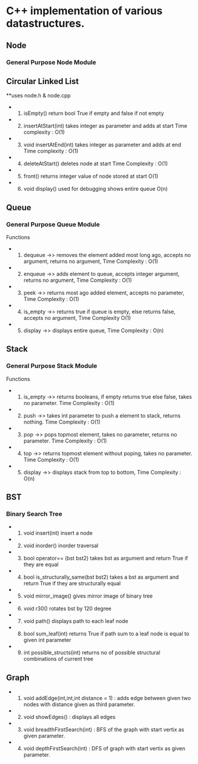 # C++ implementation of various datastructures.

## Node
### General Purpose Node Module

## Circular Linked List
**uses node.h & node.cpp

* 1. isEmpty() return bool True if empty and false if not empty
* 2. insertAtStart(int) takes integer as parameter and adds at start Time complexity : O(1)
* 3. void insertAtEnd(int) takes integer as parameter and adds at end Time complexity : O(1)
* 4. deleteAtStart() deletes node at start Time Complexity : O(1)
* 5. front() returns integer value of node stored at start O(1)
* 6. void display() used for debugging shows entire queue O(n)



## Queue
### General Purpose Queue Module

Functions
* 1. dequeue ->> removes the element added most long ago, accepts no argument, returns no argument, Time Complexity : O(1) 
* 2. enqueue ->> adds element to queue, accepts integer argument, returns no argument, Time Complexity : O(1)
* 3. peek ->> returns most ago added element, accepts no parameter, Time Complexity : O(1)
* 4. is_empty ->> returns true if queue is empty, else returns false, accepts no argument, Time Complexity O(1)
* 5. display ->> displays entire queue, Time Complexity : O(n)

## Stack
### General Purpose Stack Module

Functions 
* 1. is_empty ->> returns booleans, if empty returns true else false, takes no parameter. Time Complexity : O(1)
* 2. push ->> takes int parameter to push a element to stack, returns nothing. Time Complexity : O(1)
* 3. pop ->> pops topmost element, takes no parameter, returns no parameter. Time Complexity : O(1)
* 4. top ->> returns topmost element without poping, takes no parameter. Time Complexity : O(1)
* 5. display ->> displays stack from top to bottom, Time Complexity : O(n)


## BST
### Binary Search Tree
* 1. void insert(int) insert a node
* 2. void inorder() inorder traversal
* 3. bool operator== (bst bst2) takes bst as argument and return True if they are equal
* 4. bool is_structurally_same(bst bst2) takes a bst as argument and return True if they are structurally equal 
* 5. void mirror_image() gives mirror image of binary tree
* 6. void r30() rotates bst by 120 degree
* 7. void path() displays path to each leaf node
* 8. bool sum_leaf(int) returns True if path sum to a leaf node is equal to given int parameter
* 9. int possible_structs(int) returns no of possible structural combinations of current tree



## Graph 
* 1. void addEdge(int,int,int distance = 1) : adds edge between given two nodes with distance given as third parameter. 
* 2. void showEdges() : displays all edges
* 3. void breadthFirstSearch(int) :  BFS of the graph with start vertix as given parameter.
* 4. void depthFirstSearch(int) : DFS of graph with start vertix as given parameter.